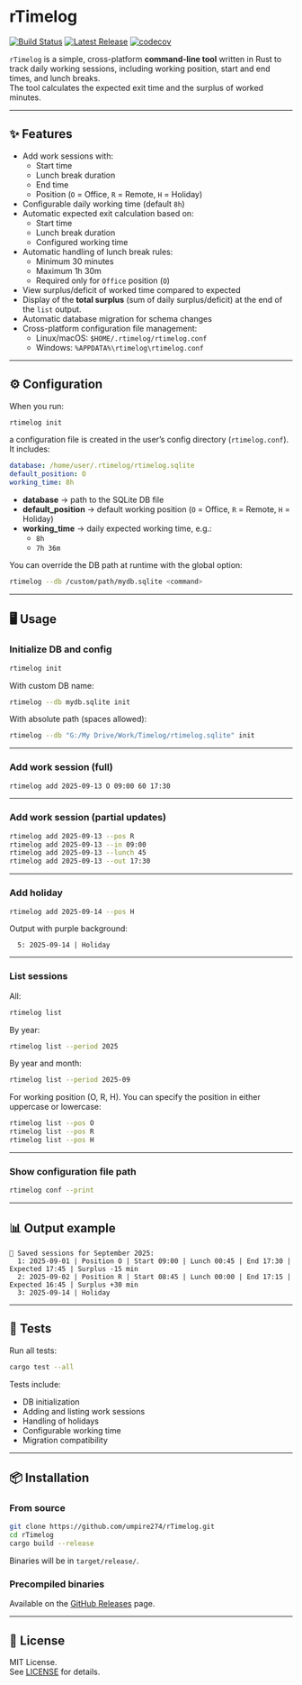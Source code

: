# rTimelog

[![Build Status](https://github.com/umpire274/rTimelog/actions/workflows/ci.yml/badge.svg)](https://github.com/umpire274/rTimelog/actions/workflows/ci.yml)
[![Latest Release](https://img.shields.io/github/v/release/umpire274/rTimelog)](https://github.com/umpire274/rTimelog/releases)
[![codecov](https://codecov.io/gh/umpire274/rTimelog/graph/badge.svg?token=5WPQF58D5Z)](https://codecov.io/gh/umpire274/rTimelog)

`rTimelog` is a simple, cross-platform **command-line tool** written in Rust to track daily working sessions, including
working position, start and end times, and lunch breaks.  
The tool calculates the expected exit time and the surplus of worked minutes.

---

## ✨ Features

- Add work sessions with:
    - Start time
    - Lunch break duration
    - End time
    - Position (`O` = Office, `R` = Remote, `H` = Holiday)
- Configurable daily working time (default `8h`)
- Automatic expected exit calculation based on:
    - Start time
    - Lunch break duration
    - Configured working time
- Automatic handling of lunch break rules:
    - Minimum 30 minutes
    - Maximum 1h 30m
    - Required only for `Office` position (`O`)
- View surplus/deficit of worked time compared to expected
- Display of the **total surplus** (sum of daily surplus/deficit) at the end of the `list` output.
- Automatic database migration for schema changes
- Cross-platform configuration file management:
    - Linux/macOS: `$HOME/.rtimelog/rtimelog.conf`
    - Windows: `%APPDATA%\rtimelog\rtimelog.conf`

---

## ⚙️ Configuration

When you run:

```bash
rtimelog init
```

a configuration file is created in the user’s config directory (`rtimelog.conf`).  
It includes:

```yaml
database: /home/user/.rtimelog/rtimelog.sqlite
default_position: O
working_time: 8h
```

- **database** → path to the SQLite DB file
- **default_position** → default working position (`O` = Office, `R` = Remote, `H` = Holiday)
- **working_time** → daily expected working time, e.g.:
    - `8h`
    - `7h 36m`

You can override the DB path at runtime with the global option:

```bash
rtimelog --db /custom/path/mydb.sqlite <command>
```

---

## 🖥️ Usage

### Initialize DB and config

```bash
rtimelog init
```

With custom DB name:

```bash
rtimelog --db mydb.sqlite init
```

With absolute path (spaces allowed):

```bash
rtimelog --db "G:/My Drive/Work/Timelog/rtimelog.sqlite" init
```

---

### Add work session (full)

```bash
rtimelog add 2025-09-13 O 09:00 60 17:30
```

---

### Add work session (partial updates)

```bash
rtimelog add 2025-09-13 --pos R
rtimelog add 2025-09-13 --in 09:00
rtimelog add 2025-09-13 --lunch 45
rtimelog add 2025-09-13 --out 17:30
```

---

### Add holiday

```bash
rtimelog add 2025-09-14 --pos H
```

Output with purple background:

```
  5: 2025-09-14 | Holiday
```

---

### List sessions

All:

```bash
rtimelog list
```

By year:

```bash
rtimelog list --period 2025
```

By year and month:

```bash
rtimelog list --period 2025-09
```

For working position (O, R, H). You can specify the position in either uppercase or lowercase:

```bash
rtimelog list --pos O
rtimelog list --pos R
rtimelog list --pos H
```

---

### Show configuration file path

```bash
rtimelog conf --print
```

---

## 📊 Output example

```
📅 Saved sessions for September 2025:
  1: 2025-09-01 | Position O | Start 09:00 | Lunch 00:45 | End 17:30 | Expected 17:45 | Surplus -15 min
  2: 2025-09-02 | Position R | Start 08:45 | Lunch 00:00 | End 17:15 | Expected 16:45 | Surplus +30 min
  3: 2025-09-14 | Holiday
```

---

## 🧪 Tests

Run all tests:

```bash
cargo test --all
```

Tests include:

- DB initialization
- Adding and listing work sessions
- Handling of holidays
- Configurable working time
- Migration compatibility

---

## 📦 Installation

### From source

```bash
git clone https://github.com/umpire274/rTimelog.git
cd rTimelog
cargo build --release
```

Binaries will be in `target/release/`.

### Precompiled binaries

Available on the [GitHub Releases](https://github.com/umpire274/rTimelog/releases) page.

---

## 📜 License

MIT License.  
See [LICENSE](LICENSE) for details.
